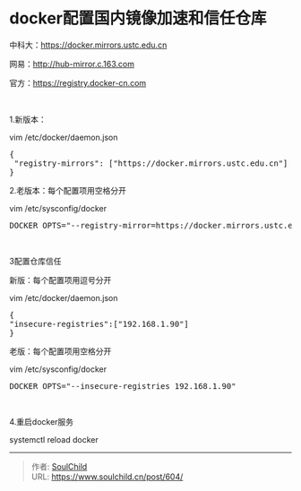# docker配置国内镜像加速和信任仓库

<!--more-->
中科大：https://docker.mirrors.ustc.edu.cn

网易：http://hub-mirror.c.163.com

官方：https://registry.docker-cn.com

&nbsp;

1.新版本：

vim /etc/docker/daemon.json
<pre>{
 "registry-mirrors": ["https://docker.mirrors.ustc.edu.cn"]
}</pre>
2.老版本：每个配置项用空格分开

vim /etc/sysconfig/docker
<pre>DOCKER_OPTS="--registry-mirror=https://docker.mirrors.ustc.edu.cn"</pre>
&nbsp;

3配置仓库信任

新版：每个配置项用逗号分开

vim /etc/docker/daemon.json
<pre>{
"insecure-registries":["192.168.1.90"]
}</pre>
老版：每个配置项用空格分开

vim /etc/sysconfig/docker
<pre>DOCKER_OPTS="--insecure-registries 192.168.1.90"</pre>
&nbsp;

4.重启docker服务

systemctl reload docker


---

> 作者: [SoulChild](https://www.soulchild.cn)  
> URL: https://www.soulchild.cn/post/604/  

